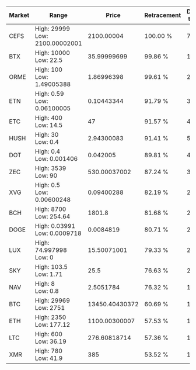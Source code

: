 | Market | Range | Price| Retracement | Doubles to 50% |
| --- | --- | --- | --- | --- |
| CEFS | High: 29999<br />Low: 2100.00002001 | 2100.00004 | 100.00 % | 7.64 |
| BTX | High: 10000<br />Low: 22.5 | 35.99999699 | 99.86 % | 139.20 |
| ORME | High: 100<br />Low: 1.49005388 | 1.86996398 | 99.61 % | 27.14 |
| ETN | High: 0.59<br />Low: 0.06100005 | 0.10443344 | 91.79 % | 3.12 |
| ETC | High: 400<br />Low: 14.5 | 47 | 91.57 % | 4.41 |
| HUSH | High: 30<br />Low: 0.4 | 2.94300083 | 91.41 % | 5.16 |
| DOT | High: 0.4<br />Low: 0.001406 | 0.042005 | 89.81 % | 4.78 |
| ZEC | High: 3539<br />Low: 90 | 530.00037002 | 87.24 % | 3.42 |
| XVG | High: 0.5<br />Low: 0.00600248 | 0.09400288 | 82.19 % | 2.69 |
| BCH | High: 8700<br />Low: 254.64 | 1801.8 | 81.68 % | 2.48 |
| DOGE | High: 0.03991<br />Low: 0.0009718 | 0.0084819 | 80.71 % | 2.41 |
| LUX | High: 74.997998<br />Low: 0 | 15.50071001 | 79.33 % | 2.42 |
| SKY | High: 103.5<br />Low: 1.71 | 25.5 | 76.63 % | 2.06 |
| NAV | High: 8<br />Low: 0.8 | 2.5051784 | 76.32 % | 1.76 |
| BTC | High: 29969<br />Low: 2751 | 13450.40430372 | 60.69 % | 1.22 |
| ETH | High: 2350<br />Low: 177.12 | 1100.00300007 | 57.53 % | 1.15 |
| LTC | High: 600<br />Low: 36.19 | 276.60818714 | 57.36 % | 1.15 |
| XMR | High: 780<br />Low: 41.9 | 385 | 53.52 % | 1.07 |

